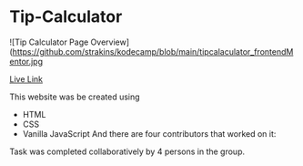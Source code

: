 # Tip-Calculator

![Tip Calculator Page Overview](https://github.com/strakins/kodecamp/blob/main/tipcalaculator_frontendMentor.jpg


[Live Link](https://tip-calculator-3-git-development-strakins.vercel.app/)

This website was be created using 

- HTML
- CSS
- Vanilla JavaScript
And there are four contributors that worked on  it: 

Task was completed collaboratively by 4 persons in the group.
